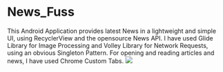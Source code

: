 # News_Fuss
This Android Application provides latest News in a lightweight and simple UI, using RecyclerView and the opensource News API. 
I have used Glide Library for Image Processing and Volley Library for Network Requests, using an obvious Singleton Pattern.
For opening and reading articles and news, I have used Chrome Custom Tabs.
![](https://media.giphy.com/media/TBsXELCRNc2EeMxXwy/giphy.gif)
